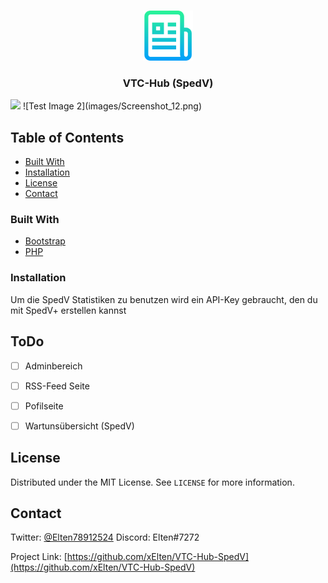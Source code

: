 <!--
*** Thanks for checking out this README Template. If you have a suggestion that would
*** make this better, please fork the repo and create a pull request or simply open
*** an issue with the tag "enhancement".
*** Thanks again! Now go create something AMAZING! :D
-->





<!-- PROJECT SHIELDS -->
<!--
*** I'm using markdown "reference style" links for readability.
*** Reference links are enclosed in brackets [ ] instead of parentheses ( ).
*** See the bottom of this document for the declaration of the reference variables
*** for contributors-url, forks-url, etc. This is an optional, concise syntax you may use.
*** https://www.markdownguide.org/basic-syntax/#reference-style-links
-->




<!-- PROJECT LOGO -->
<br />
<p align="center">
  <a href="https://github.com/othneildrew/Best-README-Template">
    <img src="images/logo.png" alt="Logo" width="80" height="80">
  </a>

<p align="center">
  

  <h3 align="center"><b>VTC-Hub (SpedV)</b></h3>


</p>
<img src="https://github.com/xElten/VTC-Hub-SpedV/blob/master/images/Screenshot_1.png" width="76">
![Test Image 2](images/Screenshot_12.png)

<!-- TABLE OF CONTENTS -->
## Table of Contents


  * [Built With](#built-with)
  * [Installation](#installation)
* [License](#license)
* [Contact](#contact)




<!-- ABOUT THE PROJECT -->


### Built With

* [Bootstrap](https://getbootstrap.com)
* [PHP](https://www.php.net/)




<!-- GETTING STARTED -->




### Installation
Um die SpedV Statistiken zu benutzen wird ein API-Key gebraucht, den du mit SpedV+ erstellen kannst




<!-- USAGE EXAMPLES -->



<!-- ROADMAP -->




<!-- CONTRIBUTING -->
## ToDo
- [ ] Adminbereich
- [ ] RSS-Feed Seite
- [ ] Pofilseite
- [ ] Wartunsübersicht (SpedV)


<!-- LICENSE -->
## License

Distributed under the MIT License. See `LICENSE` for more information.



<!-- CONTACT -->
## Contact

Twitter: [@Elten78912524](https://twitter.com/Elten78912524) Discord: Elten#7272

Project Link: [https://github.com/xElten/VTC-Hub-SpedV](https://github.com/xElten/VTC-Hub-SpedV)







<!-- MARKDOWN LINKS & IMAGES -->
<!-- https://www.markdownguide.org/basic-syntax/#reference-style-links -->

